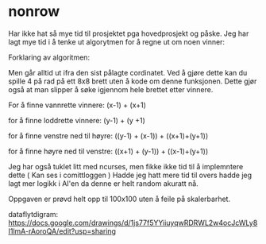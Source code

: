 nonrow
======

Har ikke hat så mye tid til prosjektet pga hovedprosjekt og påske. 
Jeg har lagt mye tid i å tenke ut algorytmen for å regne ut om noen vinner:


Forklaring av algoritmen:

Men går alltid ut ifra den sist pålagte cordinatet. Ved å gjøre dette kan du spille 4 på rad på ett 8x8 brett
uten å kode om denne funksjonen. Dette gjør også at man slipper å søke igjennom hele brettet etter vinnere.

For å finne vannrette vinnere:
(x-1) + (x+1)

for å finne loddrette vinnere:
(y-1) + (y +1)

for å finne venstre ned til høyre:
((y-1) + (x-1)) + ((x+1)+(y+1))

for å finne høyre ned til venstre:
((x+1) + (y-1)) + ((x-1)+(y+1))

Jeg har også tuklet litt med ncurses, men fikke ikke tid til å implemntere dette ( Kan ses i comittloggen )
Hadde jeg hatt mere tid til overs hadde jeg lagt mer logikk i AI'en da denne er helt random akuratt nå.

Oppgaven er prøvd helt opp til 100x100 uten å feile på skalerbarhet. 

dataflytdigram:
https://docs.google.com/drawings/d/1js77f5YYiiuyqwRDRWL2w4ocJcWLy8I1lmA-rAoroQA/edit?usp=sharing


